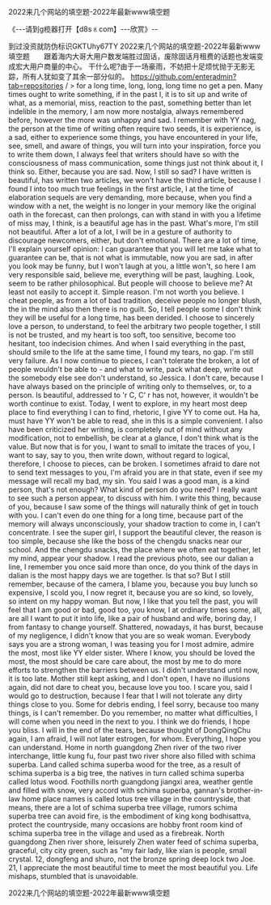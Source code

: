 2022来几个网站的填空题-2022年最新www填空题

《---请到g榄器打开【d8s⒏com】---欣赏》--

到过没资就防伪标识GKTUhy67TY
2022来几个网站的填空题-2022年最新www填空题　　跟着海内大哥大用户数发端胜过固话，废除固话月租费的话题也发端变成宏大用户商量的中心。
干什么呢?由于一场豪雨，不妨把十足烦忧抛于无影无踪，所有人犹如变了其余一部分似的。
https://github.com/enteradmin?tab=repositories
/ > for a long time, long, long, long time no get a pen.
Many times ought to write something, if in the past I, it is to sit up and write of what, as a memorial, miss, reaction to the past, something better than let indelible in the memory, I am now more nostalgia, always remembered before, however the more was unhappy and sad.
I remember with YY nag, the person at the time of writing often require two seeds, it is experience, is a sad, either to experience some things, you have encountered in your life, see, smell, and aware of things, you will turn into your inspiration, force you to write them down, I always feel that writers should have so with the consciousness of mass communication, some things just not think about it, I think so.
Either, because you are sad.
Now, I still so sad?
I have written is beautiful, has written two articles, we won't have the third article, because I found I into too much true feelings in the first article, I at the time of elaboration sequels are very demanding, more because, when you find a window with a net, the weight is no longer in your memory like the original oath in the forecast, can then prolongs, can with stand in with you a lifetime of miss may, I think, is a beautiful age has in the past.
What's more, I'm still not beautiful.
After a lot of a lot, I will be in a gesture of authority to discourage newcomers, either, but don't emotional.
There are a lot of time, I'll explain yourself opinion: I can guarantee that you will let me take what to guarantee can be, that is not what is immutable, now you are sad, in after you look may be funny, but I won't laugh at you, a little won't, so here I am very responsible said, believe me, everything will be past, laughing.
Look, seem to be rather philosophical.
But people will choose to believe me?
At least not easily to accept it.
Simple reason.
I'm not worth you believe.
I cheat people, as from a lot of bad tradition, deceive people no longer blush, the in the mind also then there is no guilt.
So, I tell people some I don't think they will be useful for a long time, has been derided.
I choose to sincerely love a person, to understand, to feel the arbitrary two people together, I still is not be trusted, and my heart is too soft, too sensitive, become too hesitant, too indecision chimes.
And when I said everything in the past, should smile to the life at the same time, I found my tears, no gap.
I'm still very failure.
As I now continue to pieces, I can't tolerate the broken, a lot of people wouldn't be able to - and what to write, pack what deep, write out the somebody else see don't understand, so Jessica.
I don't care, because I have always based on the principle of writing only to themselves, or, to a person.
Is beautiful, addressed to 'r C, C' r has not, however, it wouldn't be worth continue to exist.
Today, I went to explore, in my heart most deep place to find everything I can to find, rhetoric, I give YY to come out.
Ha ha, must have YY won't be able to read, she in this is a simple convenient.
I also have been criticized her writing, is completely out of mind without any modification, not to embellish, be clear at a glance, I don't think what is the value.
But now that is for you, I want to small to imitate the traces of you, I want to say, say to you, then write down, without regard to logical, therefore, I choose to pieces, can be broken.
I sometimes afraid to dare not to send text messages to you, I'm afraid you are in that state, even if see my message will recall my bad, my sin.
You said I was a good man, is a kind person, that's not enough?
What kind of person do you need?
I really want to see such a person appear, to discuss with him.
I write this thing, because of you, because I saw some of the things will naturally think of get in touch with you.
I can't even do one thing for a long time, because part of the memory will always unconsciously, your shadow traction to come in, I can't concentrate.
I see the super girl, I support the beautiful clever, the reason is too simple, because she like the boss of the chengdu snacks near our school.
And the chengdu snacks, the place where we often eat together, let my mind, appear your shadow.
I read the previous photo, see our dalian a line, I remember you once said more than once, do you think of the days in dalian is the most happy days we are together.
Is that so?
But I still remember, because of the camera, I blame you, because you buy lunch so expensive, I scold you, I now regret it, because you are so kind, so lovely, so intent on my happy woman.
But now, I like that you tell the past, you will feel that I am good or bad, good too, you know, I at ordinary times some, all, are all I want to put it into life, like a pair of husband and wife, boring day, I from fantasy to change yourself.
Shattered, nowadays, it has burst, because of my negligence, I didn't know that you are so weak woman.
Everybody says you are a strong woman, I was teasing you for I most admire, admire the most, most like YY elder sister.
Where I know, you should be loved the most, the most should be care care about, the most by me to do more efforts to strengthen the barriers between us.
I didn't understand until now, it is too late.
Mother still kept asking, and I don't open, I have no illusions again, did not dare to cheat you, because love you too.
I scare you, said I would go to destruction, because I fear that I will not tolerate any dirty things close to you.
Some for debris ending, I feel sorry, because too many things, is I can't remember.
Do you remember, no matter what difficulties, I will come when you need in the next to you.
I think we do friends, I hope you bliss.
I will in the end of the tears, because thought of DongQingChu again, I am afraid, I will not later estrogen, for whom.
Everything, I hope you can understand.
Home in north guangdong Zhen river of the two river interchange, little kung fu, four past two river shore also filled with schima superba.
Land called schima superba wood for the tree, as a result of schima superba is a big tree, the natives in turn called schima superba called lotus wood.
Foothills north guangdong jiangxi area, weather gentle and filled with snow, very accord with schima superba, gannan's brother-in-law home place names is called lotus tree village in the countryside, that means, there are a lot of schima superba tree village, rumors schima superba tree can avoid fire, is the embodiment of king kong bodhisattva, protect the countryside, many occasions are hobby front room kind of schima superba tree in the village and used as a firebreak.
North guangdong Zhen river shore, leisurely Zhen water feed of schima superba, graceful, city city green, such as "my fair lady, like xian is people, small crystal.
12, dongfeng and shuro, not the bronze spring deep lock two Joe.
21, I appreciate the most beautiful time to meet the most beautiful you.
Life mishaps, stumbled that is unavoidable.




2022来几个网站的填空题-2022年最新www填空题
